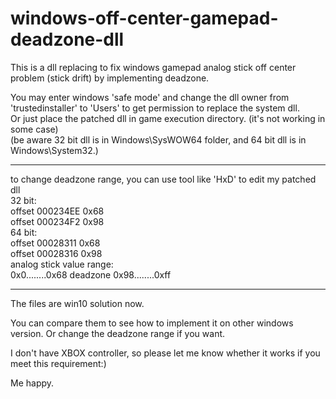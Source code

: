 # windows-off-center-gamepad-deadzone-dll
This is a dll replacing to fix windows gamepad analog stick off center problem (stick drift) by implementing deadzone.

You may enter windows 'safe mode' and change the dll owner from 'trustedinstaller' to 'Users' to get permission to replace the system dll.  
Or just place the patched dll in game execution directory. (it's not working in some case)  
(be aware 32 bit dll is in Windows\SysWOW64 folder, and 64 bit dll is in Windows\System32.)

****
to change deadzone range, you can use tool like 'HxD' to edit my patched dll  
32 bit:  
offset 000234EE 0x68  
offset 000234F2 0x98  
64 bit:  
offset 00028311 0x68  
offset 00028316 0x98  
analog stick value range:  
0x0........0x68 deadzone 0x98........0xff  
****

The files are win10 solution now.

You can compare them to see how to implement it on other windows version.
Or change the deadzone range if you want.

I don't have XBOX controller, so please let me know whether it works if you meet this requirement:)

Me happy.
